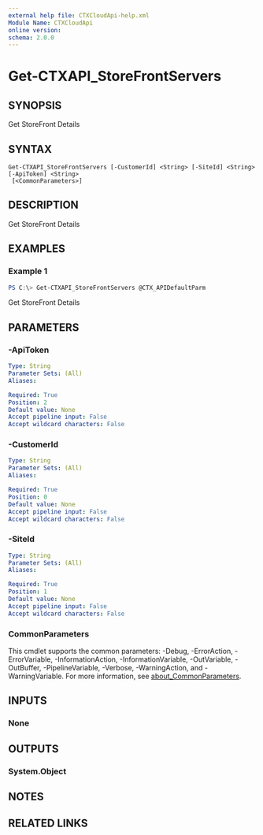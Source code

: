 ```yaml
---
external help file: CTXCloudApi-help.xml
Module Name: CTXCloudApi
online version:
schema: 2.0.0
---
```


# Get-CTXAPI_StoreFrontServers

## SYNOPSIS
Get StoreFront Details
## SYNTAX

```
Get-CTXAPI_StoreFrontServers [-CustomerId] <String> [-SiteId] <String> [-ApiToken] <String>
 [<CommonParameters>]
```

## DESCRIPTION
Get StoreFront  Details

## EXAMPLES

### Example 1
```powershell
PS C:\> Get-CTXAPI_StoreFrontServers @CTX_APIDefaultParm
```

Get StoreFront  Details

## PARAMETERS

### -ApiToken

```yaml
Type: String
Parameter Sets: (All)
Aliases:

Required: True
Position: 2
Default value: None
Accept pipeline input: False
Accept wildcard characters: False
```

### -CustomerId

```yaml
Type: String
Parameter Sets: (All)
Aliases:

Required: True
Position: 0
Default value: None
Accept pipeline input: False
Accept wildcard characters: False
```

### -SiteId

```yaml
Type: String
Parameter Sets: (All)
Aliases:

Required: True
Position: 1
Default value: None
Accept pipeline input: False
Accept wildcard characters: False
```

### CommonParameters
This cmdlet supports the common parameters: -Debug, -ErrorAction, -ErrorVariable, -InformationAction, -InformationVariable, -OutVariable, -OutBuffer, -PipelineVariable, -Verbose, -WarningAction, and -WarningVariable. For more information, see [about_CommonParameters](http://go.microsoft.com/fwlink/?LinkID=113216).

## INPUTS

### None

## OUTPUTS

### System.Object
## NOTES

## RELATED LINKS

